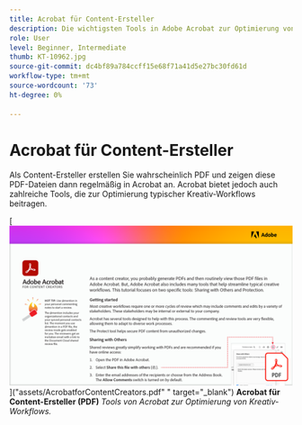 ```yaml
---
title: Acrobat für Content-Ersteller
description: Die wichtigsten Tools in Adobe Acrobat zur Optimierung von Kreativ-Workflows kennenlernen.
role: User
level: Beginner, Intermediate
thumb: KT-10962.jpg
source-git-commit: dc4bf89a784ccff15e68f71a41d5e27bc30fd61d
workflow-type: tm+mt
source-wordcount: '73'
ht-degree: 0%

---
```


# Acrobat für Content-Ersteller

Als Content-Ersteller erstellen Sie wahrscheinlich PDF und zeigen diese PDF-Dateien dann regelmäßig in Acrobat an. Acrobat bietet jedoch auch zahlreiche Tools, die zur Optimierung typischer Kreativ-Workflows beitragen.

[![Bild der ersten Seite des Tutorials](assets/Acrobatforcontentcreators.png)](&quot;assets/AcrobatforContentCreators.pdf&quot; &quot; target=&quot;_blank&quot;)
**Acrobat für Content-Ersteller (PDF)**
*Tools von Acrobat zur Optimierung von Kreativ-Workflows.*